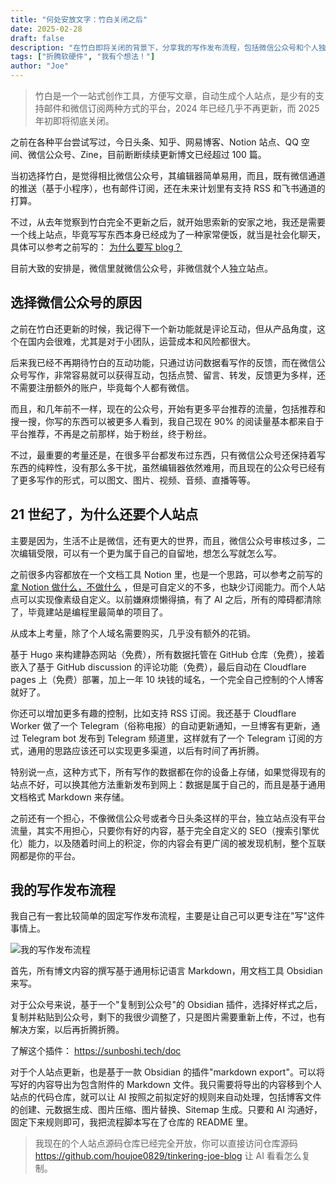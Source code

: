 ```yaml
---
title: "何处安放文字：竹白关闭之后"
date: 2025-02-28
draft: false
description: "在竹白即将关闭的背景下，分享我的写作发布流程，包括微信公众号和个人独立博客的选择与实践。"
tags: ["折腾软硬件", "我有个想法！"]
author: "Joe"
---
```


> 竹白是一个一站式创作工具，方便写文章，自动生成个人站点，是少有的支持邮件和微信订阅两种方式的平台，2024 年已经几乎不再更新，而 2025年初即将彻底关闭。

之前在各种平台尝试写过，今日头条、知乎、网易博客、Notion 站点、QQ 空间、微信公众号、Zine，目前断断续续更新博文已经超过 100 篇。

当初选择竹白，是觉得相比微信公众号，其编辑器简单易用，而且，既有微信通道的推送（基于小程序），也有邮件订阅，还在未来计划里有支持 RSS  和飞书通道的打算。

不过，从去年觉察到竹白完全不更新之后，就开始思索新的安家之地，我还是需要一个线上站点，毕竟写写东西本身已经成为了一种家常便饭，就当是社会化聊天，具体可以参考之前写的： [为什么要写 blog？](/posts/why-start-blogging)

目前大致的安排是，微信里就微信公众号，非微信就个人独立站点。

## 选择微信公众号的原因

之前在竹白还更新的时候，我记得下一个新功能就是评论互动，但从产品角度，这个在国内会很难，尤其是对于小团队，运营成本和风险都很大。

后来我已经不再期待竹白的互动功能，只通过访问数据看写作的反馈，而在微信公众号写作，非常容易就可以获得互动，包括点赞、留言、转发，反馈更为多样，还不需要注册额外的账户，毕竟每个人都有微信。

而且，和几年前不一样，现在的公众号，开始有更多平台推荐的流量，包括推荐和搜一搜，你写的东西可以被更多人看到，我自己现在 90% 的阅读量基本都来自于平台推荐，不再是之前那样，始于粉丝，终于粉丝。

不过，最重要的考量还是，在很多平台都发布过东西，只有微信公众号还保持着写东西的纯粹性，没有那么多干扰，虽然编辑器依然难用，而且现在的公众号已经有了更多写作的形式，可以图文、图片、视频、音频、直播等等。

## 21 世纪了，为什么还要个人站点

主要是因为，生活不止是微信，还有更大的世界，而且，微信公众号审核过多，二次编辑受限，可以有一个更为属于自己的自留地，想怎么写就怎么写。

之前很多内容都放在一个文档工具 Notion 里，也是一个思路，可以参考之前写的 [拿 Notion 做什么，不做什么](/posts/how-i-use-notion-2022) ，但是可自定义的不多，也缺少订阅能力。而个人站点可以实现像素级自定义。以前嫌麻烦懒得搞，有了 AI 之后，所有的障碍都清除了，毕竟建站是编程里最简单的项目了。

从成本上考量，除了个人域名需要购买，几乎没有额外的花销。

基于 Hugo 来构建静态网站（免费），所有数据托管在 GitHub 仓库（免费），接着嵌入了基于 GitHub discussion 的评论功能（免费），最后自动在 Cloudflare pages 上（免费）部署，加上一年 10 块钱的域名，一个完全自己控制的个人博客就好了。

你还可以增加更多有趣的控制，比如支持 RSS 订阅。我还基于 Cloudflare Worker 做了一个 Telegram（俗称电报）的自动更新通知，一旦博客有更新，通过 Telegram bot 发布到 Telegram 频道里，这样就有了一个 Telegram 订阅的方式，通用的思路应该还可以实现更多渠道，以后有时间了再折腾。

特别说一点，这种方式下，所有写作的数据都在你的设备上存储，如果觉得现有的站点不好，可以换其他方法重新发布到网上：数据是属于自己的，而且是基于通用文档格式 Markdown 来存储。

之前还有一个担心，不像微信公众号或者今日头条这样的平台，独立站点没有平台流量，其实不用担心，只要你有好的内容，基于完全自定义的 SEO（搜索引擎优化）能力，以及随着时间上的积淀，你的内容会有更广阔的被发现机制，整个互联网都是你的平台。

## 我的写作发布流程

我自己有一套比较简单的固定写作发布流程，主要是让自己可以更专注在"写"这件事情上。

![我的写作发布流程](/images/posts/writing-after-zhubai-closure/writing-workflow.webp)

首先，所有博文内容的撰写基于通用标记语言 Markdown，用文档工具 Obsidian 来写。

对于公众号来说，基于一个"复制到公众号"的 Obsidian 插件，选择好样式之后，复制并粘贴到公众号，剩下的我很少调整了，只是图片需要重新上传，不过，也有解决方案，以后再折腾折腾。

了解这个插件： https://sunboshi.tech/doc 

对于个人站点更新，也是基于一款 Obsidian 的插件"markdown export"。可以将写好的内容导出为包含附件的 Markdown 文件。我只需要将导出的内容移到个人站点的代码仓库，就可以让 AI 按照之前拟定好的规则来自动处理，包括博客文件的创建、元数据生成、图片压缩、图片替换、Sitemap 生成。只要和 AI 沟通好，固定下来规则即可，我把流程脚本写在了仓库的 README 里。

> 我现在的个人站点源码仓库已经完全开放，你可以直接访问仓库源码 https://github.com/houjoe0829/tinkering-joe-blog 让 AI 看看怎么复制。 